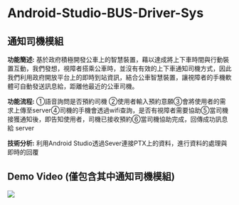 # Android-Studio-BUS-Driver-Sys
## 通知司機模組

**功能簡述:** 基於政府積極開發公車上的智慧裝置，藉以達成將上下車時間與行動裝置互動，我們發想，視障者搭乘公車時，並沒有有效的上下車通知司機方式，因此我們利用政府開放平台上的即時到站資訊，結合公車智慧裝置，讓視障者的手機軟體可自動發送訊息給，距離他最近的公車司機。

**功能流程:** ①語⾳詢問是否預約司機 ②使⽤者輸入預約意願③會將使⽤者的需求上傳至server④司機的⼿機會透過wifi查詢，是否有視障者需要協助⑤當司機接獲通知後，即告知使⽤者，司機已接收預約⑥當司機協助完成，回傳成功訊息給 server

**技術分析:** 利用Android Studio透過Sever連接PTX上的資料，進行資料的處理與即時的回覆

## Demo Video (僅包含其中通知司機模組)
[![](http://img.youtube.com/vi/qo9cwtFCtMA/0.jpg)](http://www.youtube.com/watch?v=qo9cwtFCtMA "")
